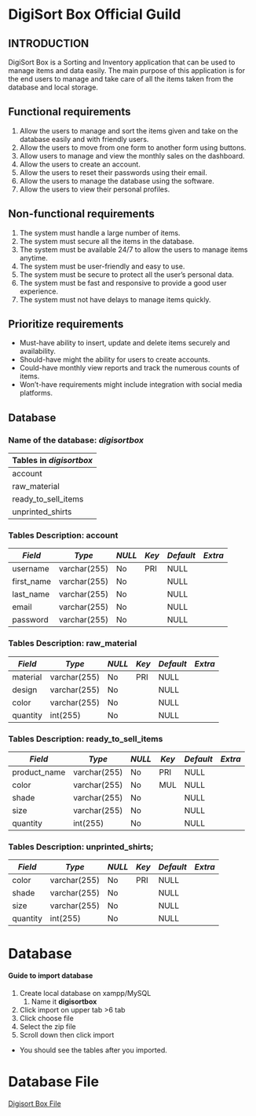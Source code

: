 # DigiSort Box Official Guild

## INTRODUCTION
  DigiSort Box is a Sorting and Inventory application that can be used to manage items and data easily. The 
  main purpose of this application is for the end users to manage and take care of all the items taken from 
  the database and local storage.
  
## **Functional requirements**
  1. Allow the users to manage and sort the items given and take on the database easily and with 
  friendly users.
  2. Allow the users to move from one form to another form using buttons.
  3. Allow users to manage and view the monthly sales on the dashboard.
  4. Allow the users to create an account.
  5. Allow the users to reset their passwords using their email.
  6. Allow the users to manage the database using the software.
  7. Allow the users to view their personal profiles.

## **Non-functional requirements**
  1. The system must handle a large number of items.
  2. The system must secure all the items in the database.
  3. The system must be available 24/7 to allow the users to manage items anytime.
  4. The system must be user-friendly and easy to use.
  5. The system must be secure to protect all the user’s personal data.
  6. The system must be fast and responsive to provide a good user experience.
  7. The system must not have delays to manage items quickly.
  
## **Prioritize requirements**

* Must-have ability to insert, update and delete items securely and availability.
* Should-have might the ability for users to create accounts.
* Could-have monthly view reports and track the numerous counts of items.
* Won’t-have requirements might include integration with social media platforms.

## **Database**

### Name of the database: ***digisortbox***

Tables in ***digisortbox***    |
------------------------------ |
account                        |
raw_material                   |
ready_to_sell_items            |
unprinted_shirts               |

### Tables Description: account ###
***Field***                    | ***Type***      | ***NULL***      | ***Key***      | ***Default***      | ***Extra***      |
------------------------------ |-----------------|-----------------|----------------|--------------------|------------------|
username                       | varchar(255)    | No              | PRI            | NULL               |                  |
first_name                     | varchar(255)    | No              |                | NULL               |                  |
last_name                      | varchar(255)    | No              |                | NULL               |                  |
email                          | varchar(255)    | No              |                | NULL               |                  |
password                       | varchar(255)    | No              |                | NULL               |                  |

### Tables Description: raw_material ###
***Field***                    | ***Type***      | ***NULL***      | ***Key***      | ***Default***      | ***Extra***      |
------------------------------ |-----------------|-----------------|----------------|--------------------|------------------|
material                       | varchar(255)    | No              | PRI            | NULL               |                  |
design                         | varchar(255)    | No              |                | NULL               |                  |
color                          | varchar(255)    | No              |                | NULL               |                  |
quantity                       | int(255)        | No              |                | NULL               |                  |

### Tables Description: ready_to_sell_items ###
***Field***                    | ***Type***      | ***NULL***      | ***Key***      | ***Default***      | ***Extra***      |
------------------------------ |-----------------|-----------------|----------------|--------------------|------------------|
product_name                   | varchar(255)    | No              | PRI            | NULL               |                  |
color                          | varchar(255)    | No              | MUL            | NULL               |                  |
shade                          | varchar(255)    | No              |                | NULL               |                  |
size                           | varchar(255)    | No              |                | NULL               |                  |
quantity                       | int(255)        | No              |                | NULL               |                  |

### Tables Description: unprinted_shirts; ###
***Field***                    | ***Type***      | ***NULL***      | ***Key***      | ***Default***      | ***Extra***      |
------------------------------ |-----------------|-----------------|----------------|--------------------|------------------|
color                          | varchar(255)    | No              | PRI            | NULL               |                  |
shade                          | varchar(255)    | No              |                | NULL               |                  |
size                           | varchar(255)    | No              |                | NULL               |                  |
quantity                       | int(255)        | No              |                | NULL               |                  |


# Database #
#### Guide to import database ####

1. Create local database on xampp/MySQL
    1. Name it **digisortbox**
2. Click import on upper tab >6 tab
3. Click choose file
4. Select the zip file
5. Scroll down then click import

* You should see the tables after you imported.

# Database File # 
[Digisort Box File](https://github.com/JshMaxer/DigiSort-BOX-Official-Guild-/files/11342549/digisortbox.sql.gz)


